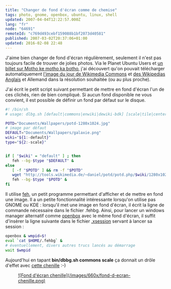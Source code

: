 ```yaml
---
title: "Changer de fond d'écran comme de chemise"
tags: photo, gnome, openbox, ubuntu, linux, shell
updated: 2007-04-04T12:22:57.000Z
lang: "fr"
node: "64691"
remoteId: "c769d493cebf159088b1bf2073d40581"
published: 2007-03-02T20:37:06+01:00
updated: 2016-02-08 22:48
---
```

 
J'aime bien changer de fond d'écran régulièrement, seulement il n'est pas
toujours facile de trouver de jolies photos. Via le Planet Ubuntu
Users et [un billet sur Motho ke motho ka
botho](http://kmandla.wordpress.com/2007/02/26/using-wikipedias-picture-of-the-day-as-wallpaper/),
j'ai découvert qu'on pouvait télécharger automatiquement [l'image du jour de
Wikimedia Commons](http://commons.wikimedia.org/wiki/Commons:Picture_of_the_day)
et [des Wikipedias Anglais](http://en.wikipedia.org/wiki/Picture_of_the_day) et
Allemand dans la résolution souhaitée (ou au plus proche).

 
J'ai écrit le petit script suivant permettant de mettre en fond d'écran l'un de
ces clichés, rien de bien compliqué. Si aucun fond disponible ne vous convient,
il est possible de définir un fond par défaut sur le disque.

 ``` bash
#! /bin/sh
 # usage: dlbg.sh [default|commons|enwiki|dewiki-bdk] [scale|tile|center|seamless]

POTD="Documents/Wallpapers/potd-1280x1024.jpg"
# image par défaut
DEFAULT="Documents/Wallpapers/galaxie.png"
wiki="${1:-default}"
type="${2:-scale}"


if [ "$wiki" = "default" ] ; then
    feh --bg-$type "$DEFAULT" &
else
    [ -f "$POTD" ] && rm -f "$POTD"
    wget "http://tools.wikimedia.de/~daniel/potd/potd.php/$wiki/1280x1024" -O "$POTD"
    feh --bg-$type "$POTD" &
fi
```
 
Il utilise [feh](http://pwet.fr/man/linux/commandes/feh), un petit programme
permettant d'afficher et de mettre en fond une image. Il a un petite
fonctionnalité intéressante lorsqu'on utilise pas GNOME ou KDE : lorsqu'il met
une image en fond d'écran, il écrit la ligne de commande nécessaire dans le
fichier .fehbg. Ainsi, pour lancer un windows manager alternatif comme
[openbox](http://pwet.fr/man/linux/commandes/openbox) avec le même fond d'écran,
il suffit d'insèrer la ligne suivante dans le fichier
[.xsession](http://pwet.fr/man/linux/formats/xsession) servant à lancer sa
session :

 ``` bash
openbox & wmpid=$!
eval `cat $HOME/.fehbg` &
# éventuellement, divers autres trucs lancés au démarrage
wait $wmpid
```
 
Aujourd'hui en tapant **bin/dbbg.sh commons scale** ça donnait un drôle d'effet avec [cette chenille](http://fr.wikipedia.org/wiki/Image:Chenille_chevrefeuille.jpg) :-)

<figure class="object-center"><a href="/images/fond-d-ecran-chenille.png">![Fond d'écran chenille](/images/660x/fond-d-ecran-chenille.png)
</a></figure>
